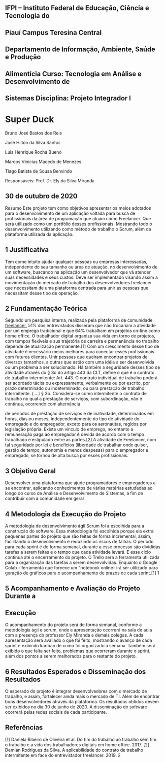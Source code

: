 ## IFPI – Instituto Federal de Educação, Ciência e Tecnologia do

## Piauí Campus Teresina Central

## Departamento de Informação, Ambiente, Saúde e Produção

## Alimentícia Curso: Tecnologia em Análise e Desenvolvimento de

## Sistemas Disciplina: Projeto Integrador I

# Super Duck

Bruno José Bastos dos Reis

José Hilton da Silva Santos

Luis Henrique Rocha Bueno

Marcos Vinícius Macedo de Menezes

Tiago Batista de Sousa Benvindo

Responsáveis: Prof. Dr. Ely da Silva Miranda

## 30 de outubro de 2020


Resumo
Este projeto tem como objetivos apresentar os meios adotados para o
desenvolvimento de um aplicação voltada para busca de profissionais da área
de programação que atuam como Freelancer. Que será utilizado como um
portfólio desses profissionais. Mostrando todo o desenvolvimento utilizando
como método de trabalho o Scrum, além da plataforma utilizada da aplicação.
## 1 Justificativa

Tem como intuito ajudar qualquer pessoas ou empresas interessadas,
independente do seu tamanho ou área de atuação, no desenvolvimento de um
software, buscando na aplicação um desenvolvedor que vá atender suas
necessidades e seus custos. Deve ser implementado visando assim a
movimentação do mercado de trabalho dos desenvolvedores freelancer que
necessitam de uma plataforma centrada para unir as pessoas que necessitam
desse tipo de operação.

## 2 Fundamentação Teórica

Segundo um pesquisa interna, realizada pela plataforma de comunidade
[freelancer](https://freetrain.co/community/FreeTrain), 51% dos entrevistados
disseram que não trocariam a atividade por um emprego tradicional e que 64%
trabalham em projetos on-line como home office.
O trabalhador digital organiza sua vida em torno de projetos, com tempos
flexíveis e sua trajetória de carreira e permanência no trabalho depende de
atualização permanente.[1]
Com um crescimento desse tipo de atividade é necessário meios melhores para
conectar esses profissionais com futuros clientes. Unir pessoas que queiram
encontrar projetos de diversos tamanhos, a outras que estão com uma idéia a ser
desenvolvida ou um problema a ser solucionado.
Há também a seguridade desses tipo de atividade através do § 3o do artigo 443
da CLT, define o que é o contrato de trabalho intermitente:
Art. 443. O contrato individual de trabalho poderá ser acordado tácita ou
expressamente, verbalmente ou por escrito, por prazo determinado ou
indeterminado, ou para prestação de trabalho intermitente. (....) § 3o.
Considera-se como intermitente o contrato de trabalho no qual a prestação
de serviços, com subordinação, não é contínua, ocorrendo com alternância


de períodos de prestação de serviços e de inatividade, determinados em
horas, dias ou meses, independentemente do tipo de atividade do
empregado e do empregador, exceto para os aeronautas, regidos por
legislação própria.
Existe um vínculo de emprego, no entanto a remuneração paga ao empregador é
devida de acordo com o tempo trabalhado e estipulado entre as partes.[2]
A atividade de Freelancer, com tal seguridade por lei e benefícios (liberdade de
trabalhar onde quiser, gestão de tempo, autonomia e menos despesas) para o
empregador e empregado, se tornou de alta busca por esses profissionais.

## 3 Objetivo Geral

Desenvolver uma plataforma que ajude programadores e empregadores a se
encontrar, aplicando conhecimentos de várias matérias estudadas ao longo do
curso de Análise e Desenvolvimento de Sistemas, a fim de contribuir com a
comunidade em geral

## 4 Metodologia da Execução do Projeto

A metodologia de desenvolvimento ágil Scrum foi a escolhida para a construção
do software. Essa metodologia foi escolhida porque ela extrai pequenas partes do
projeto que são feitas de forma incremental, assim, facilitando o desenvolvimento
e reduzindo os riscos de falhas.
O período para cada sprint é de forma semanal, durante a esse processo são
divididas tarefas a serem feitas e o tempo que cada atividade levará. E esse ciclo
continua até o encerramento do projeto.
O Trello será a ferramenta utilizada para a organização das tarefas a serem
desenvolvidas. Enquanto o Google Colab - ferramenta que fornece um "notebook
online- irá ser utilizado para geração de gráficos para o acompanhamento de
prazos de cada sprint.[1]
1


## 5 Acompanhamento e Avaliação do Projeto Durante a

## Execução

O acompanhamento do projeto será de forma semanal, conforme a metodologia
ágil e scrum, onde a apresentação ocorrerá na sala de aula com a presença do
professor Ely Miranda e demais colegas.
A cada apresentação será avaliado o que foi feito, mostrando o avanço de cada
sprint e exibindo kanban de como foi organizado a semana.
Também será exibido o que falta ser feito, problemas que ocorreram durante o
sprint, além dos pontos a serem melhorados para o restante do projeto.

## 6 Resultados Esperados e Disseminação dos Resultados

O esperado do projeto é integrar desenvolvedores com o mercado de trabalho, e
assim, fortalecer ainda mais o mercado de TI. Além de encontrar bons
desenvolvedores através da plataforma. Os resultados obtidos devem ser
exibidos no dia 30 de junho de 2020. A disseminação do software ocorrerá pelas
redes sociais de cada participante.

## Referências

[1] Daniela Ribeiro de Oliveira et al. Do fim do trabalho ao trabalho sem
fim: o trabalho e a vida dos trabalhadores digitais em home office.
2017.
[2] Demian Rodrigues da Silva. A aplicabilidade do contrato de trabalho
intermitente em face do entrevistador freelancer. 2019.
2


